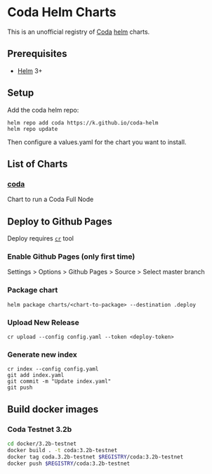 # Coda Helm Charts

This is an unofficial registry of [Coda](https://coda.org/) [helm](https://helm.sh/) charts.

## Prerequisites
* [Helm](https://helm.sh/) 3+

## Setup

Add the coda helm repo:
```
helm repo add coda https://k.github.io/coda-helm
helm repo update
```

Then configure a values.yaml for the chart you want to install.

## List of Charts

### [coda](./charts/coda)

Chart to run a Coda Full Node

## Deploy to Github Pages

Deploy requires [`cr`](https://github.com/helm/chart-releaser) tool 

### Enable Github Pages (only first time)

Settings > Options > Github Pages > Source > Select master branch

### Package chart

```
helm package charts/<chart-to-package> --destination .deploy
```

### Upload New Release

```
cr upload --config config.yaml --token <deploy-token>
```

### Generate new index
```
cr index --config config.yaml
git add index.yaml
git commit -m "Update index.yaml"
git push
```

## Build docker images

### Coda Testnet 3.2b

```bash
cd docker/3.2b-testnet
docker build . -t coda:3.2b-testnet
docker tag coda.3.2b-testnet $REGISTRY/coda:3.2b-testnet
docker push $REGISTRY/coda:3.2b-testnet
```